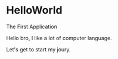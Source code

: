 # HelloWorld
The First Application

  Hello bro, I like a lot of computer language.
  
  Let's get to start my joury.
